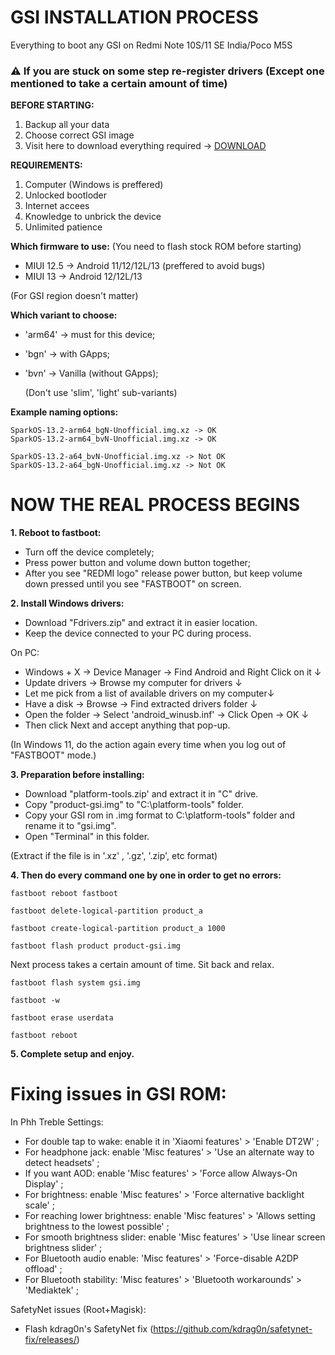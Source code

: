 # GSI INSTALLATION PROCESS
Everything to boot any GSI on Redmi Note 10S/11 SE India/Poco M5S

### ⚠️ If you are stuck on some step re-register drivers (Except one mentioned to take a certain amount of time)

**BEFORE STARTING:**
  1. Backup all your data
  2. Choose correct GSI image
  3. Visit here to download everything required -> [DOWNLOAD](https://www.pling.com/p/1951771/)

**REQUIREMENTS:**
  1. Computer (Windows is preffered)
  2. Unlocked bootloder
  3. Internet accees
  4. Knowledge to unbrick the device
  5. Unlimited patience

**Which firmware to use:**
(You need to flash stock ROM before starting)
  - MIUI 12.5 -> Android 11/12/12L/13 (preffered to avoid bugs)
  - MIUI 13 -> Android 12/12L/13
  
   (For GSI region doesn't matter)

**Which variant to choose:**
  - 'arm64' -> must for this device;
  - 'bgn' -> with GApps;
  - 'bvn' -> Vanilla (without GApps);
    
    (Don't use 'slim', 'light' sub-variants)
    
**Example naming options:**

    SparkOS-13.2-arm64_bgN-Unofficial.img.xz -> OK
    SparkOS-13.2-arm64_bvN-Unofficial.img.xz -> OK
    
    SparkOS-13.2-a64_bvN-Unofficial.img.xz -> Not OK
    SparkOS-13.2-a64_bgN-Unofficial.img.xz -> Not OK

# NOW THE REAL PROCESS BEGINS

**1. Reboot to fastboot:**
  - Turn off the device completely;
  - Press power button and volume down button together;
  - After you see "REDMI logo" release power button, but keep volume down pressed until you see "FASTBOOT" on screen.

**2. Install Windows drivers:**
  - Download "Fdrivers.zip" and extract it in easier location.
  - Keep the device connected to your PC during process.
  
  On PC:
   - Windows + X → Device Manager → Find Android and Right Click on it ↓ 
   - Update drivers → Browse my computer for drivers ↓
   - Let me pick from a list of available drivers on my computer↓ 
   - Have a disk → Browse → Find extracted drivers folder ↓
   - Open the folder → Select 'android_winusb.inf' → Click Open -> OK ↓
   - Then click Next and accept anything that pop-up.
    
  (In Windows 11, do the action again every time when you log out of "FASTBOOT" mode.)

**3. Preparation before installing:**
  - Download "platform-tools.zip' and extract it in "C" drive. 
  - Copy "product-gsi.img" to "C:\platform-tools" folder.
  - Copy your GSI rom in .img format to C:\platform-tools" folder and rename it to "gsi.img". 
  - Open "Terminal" in this folder.
   
   (Extract if the file is in '.xz' , '.gz', '.zip', etc format)


**4. Then do every command one by one in order to get no errors:**

```
fastboot reboot fastboot
```
```
fastboot delete-logical-partition product_a
```
```
fastboot create-logical-partition product_a 1000
```
```
fastboot flash product product-gsi.img
```

Next process takes a certain amount of time. Sit back and relax.
```
fastboot flash system gsi.img
```
```
fastboot -w
```
```
fastboot erase userdata
```
```
fastboot reboot
```
**5. Complete setup and enjoy.**

# Fixing issues in GSI ROM:

In Phh Treble Settings:
- For double tap to wake: enable it in 'Xiaomi features' > 'Enable DT2W' ;
- For headphone jack: enable 'Misc features' > 'Use an alternate way to detect headsets' ;
- If you want AOD: enable 'Misc features' > 'Force allow Always-On Display' ;
- For brightness: enable 'Misc features' > 'Force alternative backlight scale' ;
- For reaching lower brightness: enable 'Misc features' > 'Allows setting brightness to the lowest possible' ;
- For smooth brightness slider: enable 'Misc features' > 'Use linear screen brightness slider' ;
- For Bluetooth audio enable: 'Misc features' > 'Force-disable A2DP offload' ; 
- For Bluetooth stability: 'Misc features' > 'Bluetooth workarounds' > 'Mediaktek' ; 

SafetyNet issues (Root+Magisk):
- Flash kdrag0n's SafetyNet fix (https://github.com/kdrag0n/safetynet-fix/releases/)
